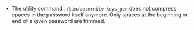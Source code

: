 * The utility command `./bin/aeternity keys_gen` does not compress spaces in the
    password itself anymore. Only spaces at the beginning or end of a given
    password are trimmed.
